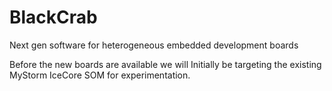 # BlackCrab
Next gen software for heterogeneous embedded development boards

Before the new boards are available we will Initially be targeting the existing MyStorm IceCore SOM for experimentation.